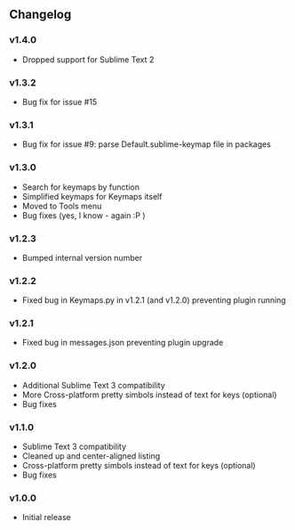 ## Changelog

### v1.4.0
* Dropped support for Sublime Text 2

### v1.3.2

* Bug fix for issue #15

### v1.3.1

* Bug fix for issue #9: parse Default.sublime-keymap file in packages

### v1.3.0

* Search for keymaps by function
* Simplified keymaps for Keymaps itself
* Moved to Tools menu
* Bug fixes (yes, I know - again :P )

### v1.2.3

* Bumped internal version number

### v1.2.2

* Fixed bug in Keymaps.py in v1.2.1 (and v1.2.0) preventing plugin running

### v1.2.1

* Fixed bug in messages.json preventing plugin upgrade

### v1.2.0

* Additional Sublime Text 3 compatibility
* More Cross-platform pretty simbols instead of text for keys (optional)
* Bug fixes

### v1.1.0

* Sublime Text 3 compatibility
* Cleaned up and center-aligned listing
* Cross-platform pretty simbols instead of text for keys (optional)
* Bug fixes

### v1.0.0

* Initial release
